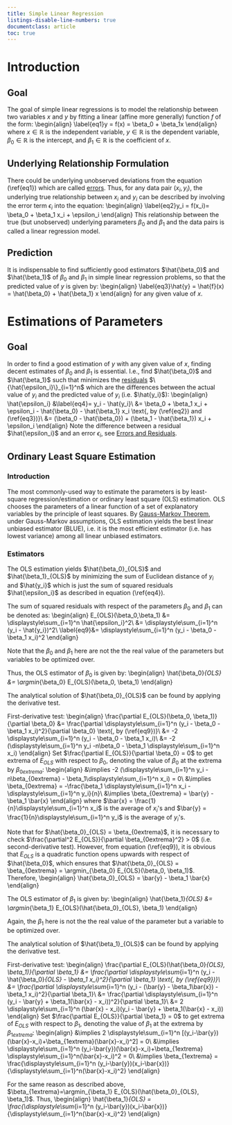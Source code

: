 ```yaml
---
title: Simple Linear Regression
listings-disable-line-numbers: true
documentclass: article
toc: true
---
```


# Introduction

## Goal
The goal of simple linear regressions is to model the relationship between two variables $x$ and $y$ by fitting a linear (affine more generally) function $f$ of the form:
\begin{align}
    \label{eq1}y = f(x) = \beta_0 + \beta_1x
\end{align}
where $x \in \mathbb{R}$ is the independent variable, $y \in \mathbb{R}$ is the dependent variable, $\beta_0 \in \mathbb{R}$ is the intercept, and $\beta_1 \in \mathbb{R}$ is the coefficient of $x$. 

## Underlying Relationship Formulation

There could be underlying unobserved deviations from the equation (\ref{eq1}) which are called [errors](../../../Statistics/Optimization/Errors_and_Residuals/Errors_and_Residuals.pdf). Thus, for any data pair $(x_i, y_i)$, the underlying true relationship between $x_i$ and $y_i$ can be described by involving the error term $\epsilon_i$ into the equation:
\begin{align}
    \label{eq2}y_i = f(x_i)= \beta_0 + \beta_1 x_i + \epsilon_i
\end{align}
This relationship between the true (but unobserved) underlying parameters $\beta_0$ and $\beta_1$ and the data pairs is called a linear regression model. 

## Prediction

It is indispensable to find sufficiently good estimators $\hat{\beta_0}$ and $\hat{\beta_1}$ of $\beta_0$ and $\beta_1$ in simple linear regression problems, so that the predicted value of $y$ is given by:
\begin{align}
    \label{eq3}\hat{y} = \hat{f}(x) = \hat{\beta_0} + \hat{\beta_1} x
\end{align}
for any given value of $x$.

# Estimations of Parameters

## Goal

In order to find a good estimation of $y$ with any given value of $x$, finding decent estimates of $\beta_0$ and $\beta_1$ is essential. I.e., find $\hat{\beta_0}$ and $\hat{\beta_1}$ such that minimizes the [residuals](../../../Statistics/Optimization/Errors_and_Residuals/Errors_and_Residuals.pdf) $\{\hat{\epsilon_i}\}_{i=1}^n$ which are the differences between the actual value of $y_i$ and the predicted value of $y_i$ (i.e. $\hat{y_i}$):
\begin{align}
    \hat{\epsilon_i}
    &\label{eq4}= y_i - \hat{y_i}\\
    &= \beta_0 + \beta_1 x_i + \epsilon_i - \hat{\beta_0} - \hat{\beta_1} x_i \text{, by (\ref{eq2}) and (\ref{eq3})}\\
    &= (\beta_0 - \hat{\beta_0}) + (\beta_1 - \hat{\beta_1}) x_i + \epsilon_i
\end{align}
Note the difference between a residual $\hat{\epsilon_i}$ and an error $\epsilon_i$, see [Errors and Residuals](../../../Statistics/Optimization/Errors_and_Residuals/Errors_and_Residuals.pdf).

## Ordinary Least Square Estimation

### Introduction

The most commonly-used way to estimate the parameters is by least-square regression/estimation or ordinary least square (OLS) estimation. OLS chooses the parameters of a linear function of a set of explanatory variables by the principle of least squares. By [Gauss-Markov Theorem](../../../Statistics/Regression_Analysis/Gauss-Markov_Theorem/Gauss-Markov_Theorem.pdf), under Gauss-Markov assumptions, OLS estimation yields the best linear unbiased estimator (BLUE), i.e. it is the most efficient estimator (i.e. has lowest variance) among all linear unbiased estimators.

### Estimators

The OLS estimation yields $\hat{\beta_0}_{OLS}$ and $\hat{\beta_1}_{OLS}$ by minimizing the sum of Euclidean distance of $y_i$ and $\hat{y_i}$ which is just the sum of squared residuals $\hat{\epsilon_i}$ as described in equation (\ref{eq4}).

The sum of squared residuals with respect of the parameters $\beta_0$ and $\beta_1$ can be denoted as:
\begin{align}
    E_{OLS}(\beta_0,\beta_1)
    &= \displaystyle\sum_{i=1}^n \hat{\epsilon_i}^2\\
    &= \displaystyle\sum_{i=1}^n (y_i - \hat{y_i})^2\\
    \label{eq9}&= \displaystyle\sum_{i=1}^n (y_i - \beta_0 - \beta_1 x_i)^2
\end{align}

Note that the $\beta_0$ and $\beta_1$ here are not the the real value of the parameters but variables to be optimized over.

Thus, the OLS estimator of $\beta_0$ is given by:
\begin{align}
    \hat{\beta_0}_{OLS}
    &= \argmin_{\beta_0} E_{OLS}(\beta_0, \beta_1)
\end{align}

The analytical solution of $\hat{\beta_0}_{OLS}$ can be found by applying the derivative test.

First-derivative test:
\begin{align}
    \frac{\partial E_{OLS}(\beta_0, \beta_1)}{\partial \beta_0}
    &= \frac{\partial \displaystyle\sum_{i=1}^n (y_i - \beta_0 - \beta_1 x_i)^2}{\partial \beta_0} \text{, by (\ref{eq9})}\\
    &= -2 \displaystyle\sum_{i=1}^n (y_i - \beta_0 - \beta_1 x_i)\\
    &= -2 (\displaystyle\sum_{i=1}^n y_i -n\beta_0 - \beta_1 \displaystyle\sum_{i=1}^n x_i)
\end{align}
Set $\frac{\partial E_{OLS}}{\partial \beta_0} = 0$ to get extrema of $E_{OLS}$ with respect to $\beta_0$, denoting the value of $\beta_0$ at the extrema by $\beta_{0extrema}$:
\begin{align}
    &\implies -2 (\displaystyle\sum_{i=1}^n y_i -n\beta_{0extrema} - \beta_1\displaystyle\sum_{i=1}^n x_i) = 0\\
    &\implies \beta_{0extrema} = -\frac{\beta_1 \displaystyle\sum_{i=1}^n x_i - \displaystyle\sum_{i=1}^n y_i}{n}\\
    &\implies \beta_{0extrema} = \bar{y} - \beta_1 \bar{x}
\end{align}
where $\bar{x} = \frac{1}{n}\displaystyle\sum_{i=1}^n x_i$ is the average of $x_i$'s and $\bar{y} = \frac{1}{n}\displaystyle\sum_{i=1}^n y_i$ is the average of $y_i$'s.

Note that for $\hat{\beta_0}_{OLS} = \beta_{0extrema}$, it is necessary to check $\frac{\partial^2 E_{OLS}}{\partial \beta_{0extrema}^2} > 0$ (i.e. second-derivative test). However, from equation (\ref{eq9}), it is obvious that $E_{OLS}$ is a quadratic function opens upwards with respect of $\hat{\beta_0}$, which ensures that $\hat{\beta_0}_{OLS} = \beta_{0extrema} = \argmin_{\beta_0} E_{OLS}(\beta_0, \beta_1)$. Therefore,
\begin{align}
    \hat{\beta_0}_{OLS} = \bar{y} - \beta_1 \bar{x}
\end{align}

The OLS estimator of $\beta_1$ is given by:
\begin{align}
    \hat{\beta_1}_{OLS}
    &= \argmin_{\beta_1} E_{OLS}(\hat{\beta_0}_{OLS}, \beta_1)
\end{align}

Again, the $\beta_1$ here is not the the real value of the parameter but a variable to be optimized over.

The analytical solution of $\hat{\beta_1}_{OLS}$ can be found by applying the derivative test.

First-derivative test:
\begin{align}
    \frac{\partial E_{OLS}(\hat{\beta_0}_{OLS}, \beta_1)}{\partial \beta_1}
    &= \frac{\partial \displaystyle\sum_{i=1}^n (y_i - \hat{\beta_0}_{OLS} - \beta_1 x_i)^2}{\partial \beta_1} \text{, by (\ref{eq9})}\\
    &= \frac{\partial \displaystyle\sum_{i=1}^n (y_i - (\bar{y} - \beta_1\bar{x}) - \beta_1 x_i)^2}{\partial \beta_1}\\
    &= \frac{\partial \displaystyle\sum_{i=1}^n (y_i - \bar{y} + \beta_1(\bar{x} - x_i))^2}{\partial \beta_1}\\
    &= 2 \displaystyle\sum_{i=1}^n (\bar{x} - x_i)(y_i - \bar{y} + \beta_1(\bar{x} - x_i))
\end{align}
Set $\frac{\partial E_{OLS}}{\partial \beta_1} = 0$ to get extrema of $E_{OLS}$ with respect to $\beta_1$, denoting the value of $\beta_1$ at the extrema by $\beta_{1extrema}$:
\begin{align}
    &\implies 2 \displaystyle\sum_{i=1}^n [(y_i-\bar{y})(\bar{x}-x_i)+\beta_{1extrema}(\bar{x}-x_i)^2] = 0\\
    &\implies \displaystyle\sum_{i=1}^n (y_i-\bar{y})(\bar{x}-x_i)+\beta_{1extrema} \displaystyle\sum_{i=1}^n(\bar{x}-x_i)^2 = 0\\
    &\implies \beta_{1extrema} = \frac{\displaystyle\sum_{i=1}^n (y_i-\bar{y})(x_i-\bar{x})}{\displaystyle\sum_{i=1}^n(\bar{x}-x_i)^2}
\end{align}

For the same reason as described above, $\beta_{1extrema}=\argmin_{\beta_1} E_{OLS}(\hat{\beta_0}_{OLS}, \beta_1)$. Thus,
\begin{align}
    \hat{\beta_1}_{OLS} = \frac{\displaystyle\sum_{i=1}^n (y_i-\bar{y})(x_i-\bar{x})}{\displaystyle\sum_{i=1}^n(\bar{x}-x_i)^2}
\end{align}
